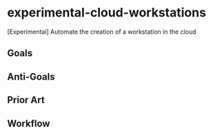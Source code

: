 # experimental-cloud-workstations
[Experimental] Automate the creation of a workstation in the cloud

## Goals

## Anti-Goals

## Prior Art

## Workflow
